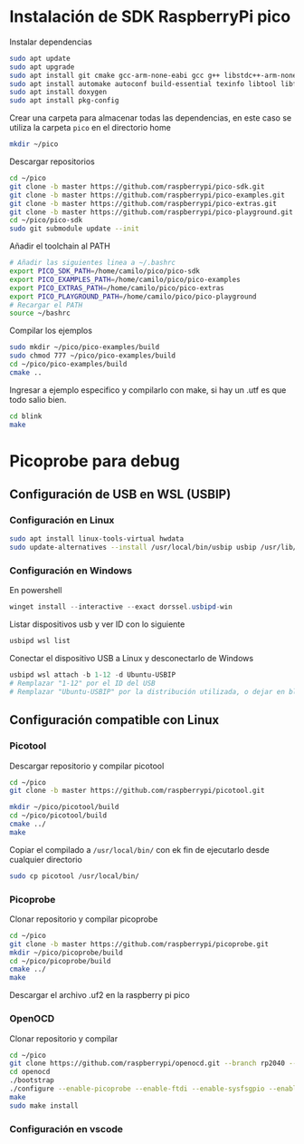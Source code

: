 # Instalación de SDK RaspberryPi pico

Instalar dependencias

```sh
sudo apt update
sudo apt upgrade
sudo apt install git cmake gcc-arm-none-eabi gcc g++ libstdc++-arm-none-eabi-newlib libnewlib-arm-none-eabi
sudo apt install automake autoconf build-essential texinfo libtool libftdi-dev libusb-1.0-0-dev
sudo apt install doxygen
sudo apt install pkg-config
```

Crear una carpeta para almacenar todas las dependencias, en este caso se utiliza la carpeta `pico` en el directorio home

```sh
mkdir ~/pico
```

Descargar repositorios

```sh
cd ~/pico
git clone -b master https://github.com/raspberrypi/pico-sdk.git
git clone -b master https://github.com/raspberrypi/pico-examples.git
git clone -b master https://github.com/raspberrypi/pico-extras.git
git clone -b master https://github.com/raspberrypi/pico-playground.git
cd ~/pico/pico-sdk
sudo git submodule update --init
```

Añadir el toolchain al PATH

```sh
# Añadir las siguientes linea a ~/.bashrc
export PICO_SDK_PATH=/home/camilo/pico/pico-sdk
export PICO_EXAMPLES_PATH=/home/camilo/pico/pico-examples
export PICO_EXTRAS_PATH=/home/camilo/pico/pico-extras
export PICO_PLAYGROUND_PATH=/home/camilo/pico/pico-playground
# Recargar el PATH
source ~/bashrc
```

Compilar los ejemplos

```sh
sudo mkdir ~/pico/pico-examples/build
sudo chmod 777 ~/pico/pico-examples/build
cd ~/pico/pico-examples/build
cmake ..
```

Ingresar a ejemplo especifico y compilarlo con make, si hay un .utf es que todo salio bien.

```sh
cd blink
make
```

# Picoprobe para debug

## Configuración de USB en WSL (USBIP)

### Configuración en Linux

```sh
sudo apt install linux-tools-virtual hwdata
sudo update-alternatives --install /usr/local/bin/usbip usbip /usr/lib/linux-tools/*/usbip 20
```

### Configuración en Windows

En powershell

```powershell
winget install --interactive --exact dorssel.usbipd-win
```

Listar dispositivos usb y ver ID con lo siguiente

```powershell
usbipd wsl list
```

Conectar el dispositivo USB a Linux y desconectarlo de Windows

```powershell
usbipd wsl attach -b 1-12 -d Ubuntu-USBIP
# Remplazar "1-12" por el ID del USB
# Remplazar "Ubuntu-USBIP" por la distribución utilizada, o dejar en blanco en caso de que se quiera usar la distribución por defecto
```

## Configuración compatible con Linux

### Picotool

Descargar repositorio y compilar picotool

```sh
cd ~/pico
git clone -b master https://github.com/raspberrypi/picotool.git

mkdir ~/pico/picotool/build
cd ~/pico/picotool/build
cmake ../
make
```

Copiar el compilado a `/usr/local/bin/` con ek fin de ejecutarlo desde cualquier directorio

```sh
sudo cp picotool /usr/local/bin/
```

### Picoprobe

Clonar repositorio y compilar picoprobe

```sh
cd ~/pico
git clone -b master https://github.com/raspberrypi/picoprobe.git
mkdir ~/pico/picoprobe/build
cd ~/pico/picoprobe/build
cmake ../
make
```

Descargar el archivo .uf2 en la raspberry pi pico

### OpenOCD

Clonar repositorio y compilar

```sh
cd ~/pico
git clone https://github.com/raspberrypi/openocd.git --branch rp2040 --depth=1
cd openocd
./bootstrap
./configure --enable-picoprobe --enable-ftdi --enable-sysfsgpio --enable-bcm2835gpio
make
sudo make install​
```

### Configuración en vscode
